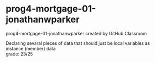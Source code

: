 # prog4-mortgage-01-jonathanwparker
prog4-mortgage-01-jonathanwparker created by GitHub Classroom  

Declaring sevaral pieces of data that should just be local variables as instance (member) data  
grade: 23/25
